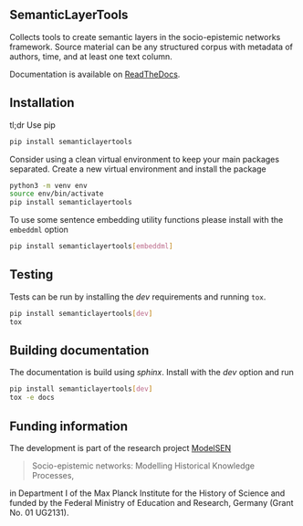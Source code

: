 ## SemanticLayerTools

Collects tools to create semantic layers in the socio-epistemic networks framework. Source material can be any structured corpus with metadata of authors, time, and at least one text column.

Documentation is available on [ReadTheDocs](https://semanticlayertools.readthedocs.io/).

## Installation

tl;dr Use pip

~~~bash
pip install semanticlayertools
~~~

Consider using a clean virtual environment to keep your main packages separated.
Create a new virtual environment and install the package

~~~bash
python3 -m venv env
source env/bin/activate
pip install semanticlayertools
~~~

To use some sentence embedding utility functions please install with the
`embeddml` option

~~~bash
pip install semanticlayertools[embeddml]
~~~

## Testing

Tests can be run by installing the _dev_ requirements and running `tox`.

~~~bash
pip install semanticlayertools[dev]
tox
~~~

## Building documentation

The documentation is build using _sphinx_. Install with the _dev_ option and run

~~~bash
pip install semanticlayertools[dev]
tox -e docs
~~~

## Funding information

The development is part of the research project [ModelSEN](https://modelsen.mpiwg-berlin.mpg.de)

> Socio-epistemic networks: Modelling Historical Knowledge Processes,

in Department I of the Max Planck Institute for the History of Science 
and funded by the Federal Ministry of Education and Research, Germany (Grant No. 01 UG2131).
